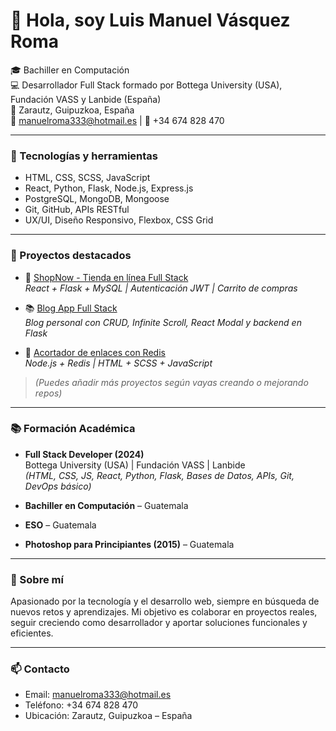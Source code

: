 # 👋 Hola, soy Luis Manuel Vásquez Roma

🎓 Bachiller en Computación  
💻 Desarrollador Full Stack formado por Bottega University (USA), Fundación VASS y Lanbide (España)  
📍 Zarautz, Guipuzkoa, España  
📧 manuelroma333@hotmail.es | 📱 +34 674 828 470

---

### 🚀 Tecnologías y herramientas

- HTML, CSS, SCSS, JavaScript
- React, Python, Flask, Node.js, Express.js
- PostgreSQL, MongoDB, Mongoose
- Git, GitHub, APIs RESTful
- UX/UI, Diseño Responsivo, Flexbox, CSS Grid

---

### 📂 Proyectos destacados

- 🛒 [ShopNow - Tienda en línea Full Stack](https://github.com/manuelroma777/ShopNow)  
  _React + Flask + MySQL | Autenticación JWT | Carrito de compras_

- 📚 [Blog App Full Stack](https://github.com/manuelroma777/NombreDelRepo)  
  _Blog personal con CRUD, Infinite Scroll, React Modal y backend en Flask_

- 🔗 [Acortador de enlaces con Redis](https://github.com/manuelroma777/NombreDelRepo)  
  _Node.js + Redis | HTML + SCSS + JavaScript_

> *(Puedes añadir más proyectos según vayas creando o mejorando repos)*

---

### 📚 Formación Académica

- **Full Stack Developer (2024)**  
  Bottega University (USA) | Fundación VASS | Lanbide  
  _(HTML, CSS, JS, React, Python, Flask, Bases de Datos, APIs, Git, DevOps básico)_

- **Bachiller en Computación** – Guatemala  
- **ESO** – Guatemala  
- **Photoshop para Principiantes (2015)** – Guatemala

---

### 💬 Sobre mí

Apasionado por la tecnología y el desarrollo web, siempre en búsqueda de nuevos retos y aprendizajes. Mi objetivo es colaborar en proyectos reales, seguir creciendo como desarrollador y aportar soluciones funcionales y eficientes.

---

### 📫 Contacto

- Email: manuelroma333@hotmail.es  
- Teléfono: +34 674 828 470  
- Ubicación: Zarautz, Guipuzkoa – España  



<!---
manuelroma777/manuelroma777 is a ✨ special ✨ repository because its `README.md` (this file) appears on your GitHub profile.
You can click the Preview link to take a look at your changes.
--->
